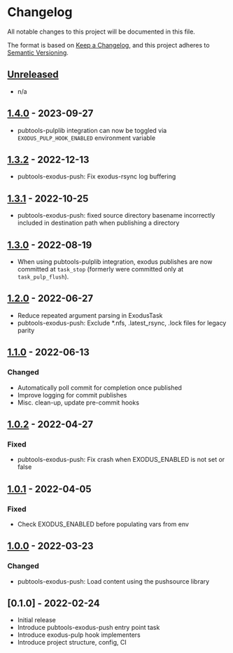 # Changelog

All notable changes to this project will be documented in this file.

The format is based on [Keep a Changelog](https://keepachangelog.com/en/1.0.0/),
and this project adheres to [Semantic Versioning](https://semver.org/spec/v2.0.0.html).

## [Unreleased]

- n/a

## [1.4.0] - 2023-09-27

- pubtools-pulplib integration can now be toggled via `EXODUS_PULP_HOOK_ENABLED`
  environment variable

## [1.3.2] - 2022-12-13

- pubtools-exodus-push: Fix exodus-rsync log buffering

## [1.3.1] - 2022-10-25

- pubtools-exodus-push: fixed source directory basename incorrectly included in destination
  path when publishing a directory

## [1.3.0] - 2022-08-19

- When using pubtools-pulplib integration, exodus publishes are now committed at
  `task_stop` (formerly were committed only at `task_pulp_flush`).

## [1.2.0] - 2022-06-27

- Reduce repeated argument parsing in ExodusTask
- pubtools-exodus-push: Exclude *.nfs, .latest_rsync, .lock files for legacy parity

## [1.1.0] - 2022-06-13

### Changed

- Automatically poll commit for completion once published
- Improve logging for commit publishes
- Misc. clean-up, update pre-commit hooks

## [1.0.2] - 2022-04-27

### Fixed

- pubtools-exodus-push: Fix crash when EXODUS_ENABLED is not set or false

## [1.0.1] - 2022-04-05

### Fixed

- Check EXODUS_ENABLED before populating vars from env 

## [1.0.0] - 2022-03-23

### Changed

- pubtools-exodus-push: Load content using the pushsource library

## [0.1.0] - 2022-02-24

- Initial release
- Introduce pubtools-exodus-push entry point task
- Introduce exodus-pulp hook implementers
- Introduce project structure, config, CI

[Unreleased]: https://github.com/release-enineering/pubtools-exodus/compare/v1.4.0...HEAD
[1.4.0]: https://github.com/release-engineering/pubtools-exodus/compare/v1.3.2...v1.4.0
[1.3.2]: https://github.com/release-engineering/pubtools-exodus/compare/v1.3.1...v1.3.2
[1.3.1]: https://github.com/release-engineering/pubtools-exodus/compare/v1.3.0...v1.3.1
[1.3.0]: https://github.com/release-engineering/pubtools-exodus/compare/v1.2.0...v1.3.0
[1.2.0]: https://github.com/release-engineering/pubtools-exodus/compare/v1.1.0...v1.2.0
[1.1.0]: https://github.com/release-engineering/pubtools-exodus/compare/v1.0.2...v1.1.0
[1.0.2]: https://github.com/release-engineering/pubtools-exodus/compare/v1.0.1...v1.0.2
[1.0.1]: https://github.com/release-engineering/pubtools-exodus/compare/v1.0.0...v1.0.1
[1.0.0]: https://github.com/release-engineering/pubtools-exodus/compare/v0.1.0...v1.0.0
